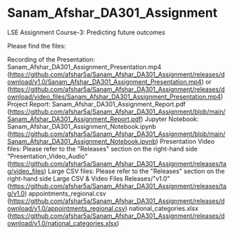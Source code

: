 # Sanam_Afshar_DA301_Assignment
LSE Assignment Course-3: Predicting future outcomes

Please find the files:

Recording of the Presentation: Sanam_Afshar_DA301_Assignment_Presentation.mp4 (https://github.com/afshar5a/Sanam_Afshar_DA301_Assignment/releases/download/v1.0/Sanam_Afshar_DA301_Assignment_Presentation.mp4) or (https://github.com/afshar5a/Sanam_Afshar_DA301_Assignment/releases/download/video_files/Sanam_Afshar_DA301_Assignment_Presentation.mp4)
Project Report: Sanam_Afshar_DA301_Assignment_Report.pdf (https://github.com/afshar5a/Sanam_Afshar_DA301_Assignment/blob/main/Sanam_Afshar_DA301_Assignment_Report.pdf)
Jupyter Notebook: Sanam_Afshar_DA301_Assignment_Notebook.ipynb (https://github.com/afshar5a/Sanam_Afshar_DA301_Assignment/blob/main/Sanam_Afshar_DA301_Assignment_Notebook.ipynb)
Presentation Video files: Please refer to the "Releases" section on the right-hand side "Presentation_Video_Audio" (https://github.com/afshar5a/Sanam_Afshar_DA301_Assignment/releases/tag/video_files)
Large CSV files: Please refer to the "Releases" section on the right-hand side Large CSV & Video Files Releases/"v1.0" (https://github.com/afshar5a/Sanam_Afshar_DA301_Assignment/releases/tag/v1.0)
appointments_regional.csv (https://github.com/afshar5a/Sanam_Afshar_DA301_Assignment/releases/download/v1.0/appointments_regional.csv)
national_categories.xlsx (https://github.com/afshar5a/Sanam_Afshar_DA301_Assignment/releases/download/v1.0/national_categories.xlsx)
